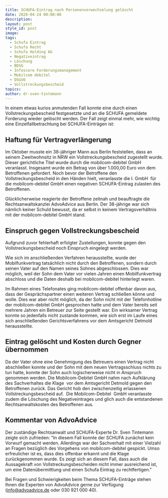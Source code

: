 ```yaml
---
title: SCHUFA-Eintrag nach Personenverwechselung gelöscht
date: 2020-04-24 00:00:00
description:
layout: post
style_id: post
image:
tags:
  - Schufa Eintrag
  - Schufa Recht
  - Schufa Holding AG
  - Negativeintrag
  - Löschung
  - BDSG
  - Infoscore Forderungsmanagement
  - Mobilcom debitel
  - DSGVO
  - Vollstreckungsbescheid
topics:
author: dr-sven-tintemann
---
```


In einem etwas kurios anmutenden Fall konnte eine durch einen Vollstreckungsbescheid festgesetzte und an die SCHUFA gemeldete Forderung wieder gelöscht werden. Der Fall zeigt einmal mehr, wie wichtig eine Einzelfallbetrachtung bei SCHUFA-Einträgen ist:

## Haftung für Vertragverlängerung

Im Oktober musste ein 38-jähriger Mann aus Berlin feststellen, dass an seinem Zweitwohnsitz in NRW ein Vollstreckungsbescheid zugestellt wurde. Dieser gerichtliche Titel wurde durch die mobilcom-debitel GmbH veranlasst. Insgesamt wurde ein Betrag von über 1.000,00 Euro von dem Betroffenen gefordert. Noch bevor der Betroffene den Vollstreckungsbescheid in den Händen hielt, veranlasste die I. GmbH&nbsp; für die mobilcom-debitel GmbH einen negativen SCHUFA-Eintrag zulasten des Betroffenen.

Glücklicherweise reagierte der Betroffene zeitnah und beauftragte die Rechtsanwaltskanzlei AdvoAdvice aus Berlin. Der 38-jährige war sich nämlich keiner Schuld bewusst, da er selbst in keinem Vertragsverhältnis mit der mobilcom-debitel GmbH stand.

## Einspruch gegen Vollstreckungsbescheid

Aufgrund zuvor fehlerhaft erfolgter Zustellungen, konnte gegen den Vollstreckungsbescheid noch Einspruch eingelegt werden.

Wie sich im anschlie&szlig;enden Verfahren herausstellte, wurde der Mobilfunkvertrag tatsächlich nicht durch den Betroffenen, sondern durch seinen Vater auf den Namen seines Sohnes abgeschlossen. Dies war möglich, weil der Sohn dem Vater vor vielen Jahren einen Mobilfunkvertrag abschloss und die Daten deshalb bei mobilcom-debitel hinterlegt waren.

Im Rahmen eines Telefonates ging mobilcom-debitel offenbar davon aus, dass der Gesprächspartner einen weiteren Vertrag schlie&szlig;en könne und wolle. Dies war aber nicht möglich, da der Sohn nicht mit der Telefonhotline der mobilcom-debitel GmbH gesprochen hatte und dem Vater bereits seit mehrere Jahren ein Betreuer zur Seite gestellt war. Ein wirksamer Vertrag konnte so jedenfalls nicht zustande kommen, wie sich erst im Laufe eines sich anschlie&szlig;enden Gerichtsverfahrens vor dem Amtsgericht Detmold herausstellte.&nbsp;

## Eintrag gelöscht und Kosten durch Gegner übernommen

Da der Vater ohne eine Genehmigung des Betreuers einen Vertrag nicht abschlie&szlig;en konnte und der Sohn mit dem neuen Vertragsschluss nichts zu tun hatte, konnte der Sohn auch logischerweise nicht in Anspruch genommen werden. Die Mobilcom-Debitel GmbH nahm nach Aufklärung des Sachverhaltes die Klage&nbsp; vor dem Amtsgericht Detmold gegen den Betroffenen zurück. Das Gericht hob den zwischenzeitig erlassenen Vollstreckungsbescheid auf.&nbsp; Die Mobilcom-Debitel&nbsp; GmbH veranlasste zudem die Löschung des Negativeintrages und glich auch die entstandenen Rechtsanwaltskosten des Betroffenen aus.&nbsp;

## Kommentar von AdvoAdvice

Der zuständige Rechtsanwalt und SCHUFA-Experte Dr. Sven Tintemann zeigte sich zufrieden: "In diesem Fall konnte der SCHUFA zunächst kein Vorwurf gemacht werden. Allerdings war der Sachverhalt mit einer Vielzahl an Fragen bezüglich des Vorgehens von mobilcom-debitel gespickt. Umso erfreulicher ist es, dass dies offenbar erkannt und die Klage zurückgenommen wurde. Es zeigt sich an diesem Fall, dass auch die Aussagekraft von Vollstreckungsbescheiden nicht immer ausreichend ist, um eine Datenübermittlung und einen Schufa Eintrag zu rechtfertigen."

Bei Fragen und Schwierigkeiten beim Thema SCHUFA-Einträge stehen Ihnen die Experten von AdvoAdvice gerne zur Verfügung (info@advoadvice.de oder 030 921 000 40).